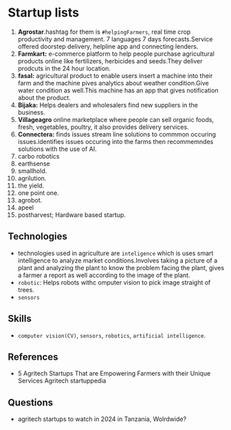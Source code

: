 # Startup lists

1. **Agrostar**.hashtag for them is `#helpingFarmers`, real time crop productivity and management. 7 languages 7 days forecasts.Service offered doorstep delivery, helpline app and connecting lenders.
2. **Farmkart:** e-commerce platform to help people purchase agricultural products online like fertilizers, herbicides and seeds.They deliver prodcuts in the 24 hour location.
3. **fasal:** agricultural product to enable users insert a machine into their farm and the machine pives analytics about weather condition.Give water condition as well.This machine has an app that gives notification about the product.
4. **Bijaka:** Helps dealers and wholesalers find new suppliers in the business.
5. **Villageagro** online marketplace where people can sell organic foods, fresh, vegetables, poultry, it also provides delivery services.
6. **Connectera:** finds issues stream line solutions to commmon occuring issues.identifies issues occuring into the farms then recommemndes solutions with the use of AI.
7. carbo robotics
8. earthsense
9. smallhold.
10. agrilution.
11. the yield.
12. one point one.
13. agrobot.
14. apeel
15. postharvest; Hardware based startup.

## Technologies

- technologies used in agriculture are `inteligence` which is uses smart intelligence to analyze market conditions.Involves taking a picture of a plant and analyzing the plant to know the problem facing the plant, gives a farmer a report as well according to the image of the plant.
- `robotic`: Helps robots withc omputer vision to pick image straight of trees.
- `sensors`

## Skills

- `computer vision(CV)`, `sensors`, `robotics`, `artificial intelligence`.

## References

- 5 Agritech Startups That are Empowering Farmers with their Unique Services Agritech startuppedia

## Questions

- agritech startups to watch in 2024 in Tanzania, Wolrdwide?
